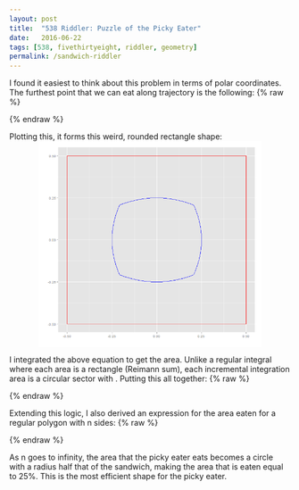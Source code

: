 ```yaml
---
layout: post
title:  "538 Riddler: Puzzle of the Picky Eater"
date:   2016-06-22
tags: [538, fivethirtyeight, riddler, geometry]
permalink: /sandwich-riddler
---
```


I found it easiest to think about this problem in terms of polar coordinates.  The furthest point that we can eat along trajectory <span class="inline-equation" data-expr="\theta"></span> is the following:
{% raw %}
<div class="equation" data-expr="r \left( \theta \right) = \frac{1}{2 \left( 1 + cos( \theta ) \right)} \quad \forall \theta \in \left[ 0, \frac{\pi}{4} \right]"></div>
{% endraw %}

Plotting this, it forms this weird, rounded rectangle shape:
<br>
<img src="/assets/img/sandwich-riddler.jpg" width="400px" style = "display: block; margin-left: auto; margin-right: auto;">

I integrated the above equation to get the area.  Unlike a regular integral where each area is a rectangle (Reimann sum), each incremental integration area is a circular sector with <span class="inline-equation" data-expr="dA = \frac{ \pi dr^{2}}{2 \pi} = \frac{dr^{2}}{2}"></span>.  Putting this all together:
{% raw %}
<div class="equation" data-expr="A = 8 \int_{0}^{ \frac{\pi}{4} } \frac{1}{8 \left( 1 + cos(\theta) \right)^2} d \theta = \frac{ sin(\theta) \left( cos(\theta) + 2 \right) }{3 \left( cos(\theta) + 1 \right)^2} \Big|_{0}^{ \frac{\pi}{4} } = \frac{1}{3} \left( 4 \sqrt{2} - 5 \right) = 21.9 \%"></div>
{% endraw %}

Extending this logic, I also derived an expression for the area eaten for a regular polygon with n sides:
{% raw %}
<div class="equation" data-expr="A(n) = \frac{ cos^2(\frac{\pi}{n}) + 2 cos(\frac{\pi}{n}) }{3 \left( cos^2(\frac{\pi}{n}) + 2 cos(\frac{\pi}{n}) + 1 \right)}"></div>
<div class="equation" data-expr="\lim_{n \to \infty} A(n) = \frac{ cos^2(0) + 2 cos(0) }{3 \left( cos^2(0) + 2 cos(0) + 1 \right)} = \frac{1}{4} = 25 \%"></div>
{% endraw %}

As n goes to infinity, the area that the picky eater eats becomes a circle with a radius half that of the sandwich, making the area that is eaten equal to 25%.  This is the most efficient shape for the picky eater.
